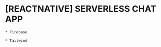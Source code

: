 >>>>>>>>>>>>>>>>>>>>>>>>>>>>>>>>>>>>>>>>>>>>>>>>>>>>>>>>>>>>>>>>>

# [REACTNATIVE] SERVERLESS CHAT APP

    * Firebase

    * Tailwind

>>>>>>>>>>>>>>>>>>>>>>>>>>>>>>>>>>>>>>>>>>>>>>>>>>>>>>>>>>>>>>>>>